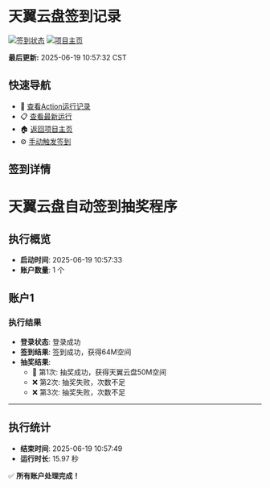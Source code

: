 # 天翼云盘签到记录

[![签到状态](https://github.com/filosefer/189pan/actions/workflows/main.yml/badge.svg)](https://github.com/filosefer/189pan/actions/workflows/main.yml) [![项目主页](https://img.shields.io/badge/GitHub-项目主页-blue?logo=github)](https://github.com/filosefer/189pan)

**最后更新:** 2025-06-19 10:57:32 CST

## 快速导航

- 🔄 [查看Action运行记录](https://github.com/filosefer/189pan/actions)
- 📋 [查看最新运行](https://github.com/filosefer/189pan/actions/runs/15748298982)
- 🏠 [返回项目主页](https://github.com/filosefer/189pan)
- ⚙️ [手动触发签到](https://github.com/filosefer/189pan/actions/workflows/main.yml)

## 签到详情

# 天翼云盘自动签到抽奖程序

## 执行概览
- **启动时间**: 2025-06-19 10:57:33
- **账户数量**: 1 个

## 账户1
### 执行结果
- **登录状态**: 登录成功
- **签到结果**: 签到成功，获得64M空间
- **抽奖结果**:
  - 🎉 第1次: 抽奖成功，获得天翼云盘50M空间
  - ❌ 第2次: 抽奖失败，次数不足
  - ❌ 第3次: 抽奖失败，次数不足

---
## 执行统计
- **结束时间**: 2025-06-19 10:57:49
- **运行时长**: 15.97 秒

✅ **所有账户处理完成！**
